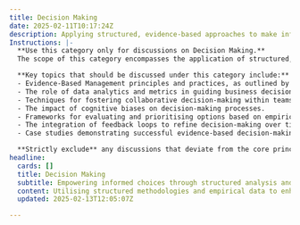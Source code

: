 ```yaml
---
title: Decision Making
date: 2025-02-11T10:17:24Z
description: Applying structured, evidence-based approaches to make informed business choices.
Instructions: |-
  **Use this category only for discussions on Decision Making.**  
  The scope of this category encompasses the application of structured, evidence-based methodologies to facilitate informed decision-making within organisations. It aims to enhance the quality of choices made by leveraging data, empirical evidence, and collaborative insights.

  **Key topics that should be discussed under this category include:**
  - Evidence-Based Management principles and practices, as outlined by Ken Schwaber and Jeff Sutherland.
  - The role of data analytics and metrics in guiding business decisions.
  - Techniques for fostering collaborative decision-making within teams.
  - The impact of cognitive biases on decision-making processes.
  - Frameworks for evaluating and prioritising options based on empirical evidence.
  - The integration of feedback loops to refine decision-making over time.
  - Case studies demonstrating successful evidence-based decision-making in Agile and DevOps environments.

  **Strictly exclude** any discussions that deviate from the core principles of structured decision-making, such as anecdotal evidence, personal opinions without empirical support, or unrelated business strategies that do not align with evidence-based practices.
headline:
  cards: []
  title: Decision Making
  subtitle: Empowering informed choices through structured analysis and evidence-driven insights for effective organisational outcomes.
  content: Utilising structured methodologies and empirical data to enhance organisational decision-making, this classification encompasses topics such as risk assessment, performance metrics, stakeholder engagement, and adaptive strategies. It emphasises the importance of informed choices in navigating complexity and fostering sustainable growth within dynamic environments.
  updated: 2025-02-13T12:05:07Z

---
```


